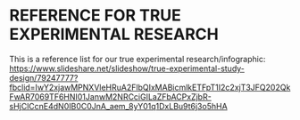 # REFERENCE FOR TRUE EXPERIMENTAL RESEARCH
This is a reference list for our true experimental research/infographic:
https://www.slideshare.net/slideshow/true-experimental-study-design/79247777?fbclid=IwY2xjawMPNXVleHRuA2FlbQIxMABicmlkETFpT1I2c2xjT3JFQ202QkFwAR7069TF6HNI01JanwM2NRCciGILaZFbACPxZjbR-sHjClCcnE4dN0IB0C0JnA_aem_8yY01q1DxLBu9t6j3o5hHA
